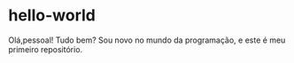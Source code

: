 # hello-world

Olá,pessoal! Tudo bem?
Sou novo no mundo da programação, e este é meu primeiro repositório.
